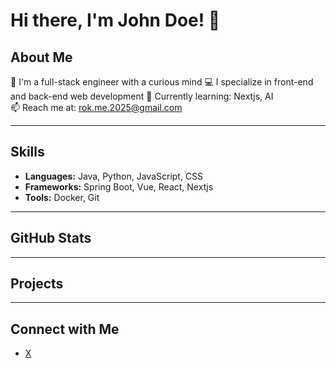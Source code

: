 <!--
- 👋 Hi, I’m @Rok2025
- 👀 I’m interested in ...
- 🌱 I’m currently learning ...
- 💞️ I’m looking to collaborate on ...
- 📫 How to reach me ...
- 😄 Pronouns: ...
- ⚡ Fun fact: ...
-->
<!---
Rok2025/Rok2025 is a ✨ special ✨ repository because its `README.md` (this file) appears on your GitHub profile.
You can click the Preview link to take a look at your changes.
--->
# Hi there, I'm John Doe! 👋

## About Me
🌟 I'm a full-stack engineer with a curious mind
💻 I specialize in front-end and back-end web development
🌱 Currently learning: Nextjs, AI  
📫 Reach me at: rok.me.2025@gmail.com  

---

## Skills
- **Languages:** Java, Python, JavaScript, CSS
- **Frameworks:** Spring Boot, Vue, React, Nextjs
- **Tools:** Docker, Git  

---

## GitHub Stats
<!--
![John's GitHub Stats](https://github-readme-stats.vercel.app/api?username=johndoe&show_icons=true&theme=radical)
![Top Languages](https://github-readme-stats.vercel.app/api/top-langs/?username=johndoe&layout=compact)
-->
---

## Projects
<!--
- [Awesome Project](https://github.com/johndoe/awesome-project): A tool to manage tasks and increase productivity.  
- [Portfolio Website](https://github.com/johndoe/portfolio): My personal portfolio showcasing my projects and skills.  
-->
---

## Connect with Me
<!--
- [LinkedIn](https://www.linkedin.com/in/johndoe)  
-->
- [X](https://twitter.com/johndoe)



